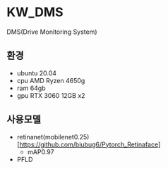 # KW_DMS
DMS(Drive Monitoring System)

## 환경
- ubuntu 20.04
- cpu AMD Ryzen 4650g
- ram 64gb
- gpu RTX 3060 12GB x2

## 사용모델
- retinanet(mobilenet0.25)[https://github.com/biubug6/Pytorch_Retinaface]
  * mAP0.97
- PFLD
